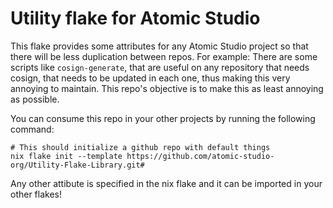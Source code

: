 # Utility flake for Atomic Studio

This flake provides some attributes for any Atomic Studio project so that there will be less duplication between repos.
For example: There are some scripts like `cosign-generate`, that are useful on any repository that needs cosign, that needs to be updated in each one, thus making this very annoying to maintain. This repo's objective is to make this as least annoying as possible.


You can consume this repo in your other projects by running the following command:
```shell
# This should initialize a github repo with default things
nix flake init --template https://github.com/atomic-studio-org/Utility-Flake-Library.git#
```

Any other attibute is specified in the nix flake and it can be imported in your other flakes!
